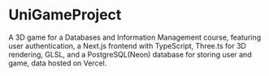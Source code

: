 # UniGameProject
A 3D game for a Databases and Information Management course, featuring user authentication, a Next.js frontend with TypeScript, Three.ts for 3D rendering, GLSL, and a PostgreSQL(Neon) database for storing user and game, data hosted on Vercel.
